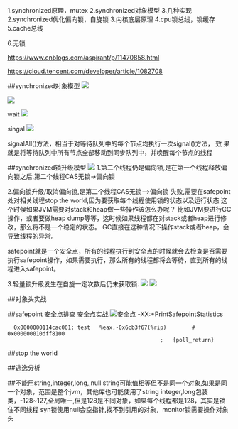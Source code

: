 1.synchronized原理，mutex
2.synchronized对象模型
3.几种实现
2.synchronized优化偏向锁，自旋锁
3.内核底层原理
4.cpu锁总线，锁缓存
5.cache总线

6.无锁

https://www.cnblogs.com/aspirant/p/11470858.html

https://cloud.tencent.com/developer/article/1082708


##synchronized对象模型
![](https://juejin.cn/post/6844903735265771527)

![](/Users/chris/workspace/xsource/linux/src/main/java/concurrent/images/synchronized对象模型.jpg)


wait
![](/Users/chris/workspace/xsource/linux/src/main/java/concurrent/images/synchronized对象模型_2.jpg)
        
singal
![](/Users/chris/workspace/xsource/linux/src/main/java/concurrent/images/synchronized对象模型_1.jpg)

signalAll()方法，相当于对等待队列中的每个节点均执行一次signal()方法，
效 果就是将等待队列中所有节点全部移动到同步队列中，并唤醒每个节点的线程


##synchronized锁升级模型
![](/Users/chris/workspace/xsource/linux/src/main/java/concurrent/images/synchronized锁升级.jpg)
1.第二个线程仍是偏向锁,是在第一个线程释放偏向锁之后,第二个线程CAS无锁->偏向锁

2.偏向锁升级/取消偏向锁,是第二个线程CAS无锁—>偏向锁 失败,需要在safepoint处对相关线程stop the world,因为要获取每个线程使用锁的状态以及运行状态
这个时候如果JVM需要对stack和heap做一些操作该怎么办呢？
比如JVM要进行GC操作，或者要做heap dump等等，这时候如果线程都在对stack或者heap进行修改，那么将不是一个稳定的状态。
GC直接在这种情况下操作stack或者heap，会导致线程的异常。

safepoint就是一个安全点，所有的线程执行到安全点的时候就会去检查是否需要执行safepoint操作，如果需要执行，那么所有的线程都将会等待，直到所有的线程进入safepoint。


3.轻量锁升级发生在自旋一定次数后仍未获取锁.
![](https://static001.geekbang.org/resource/image/fd/f8/fd86f1b5cbac1f652bea58b039fbc8f8.jpg)
![](https://time.geekbang.org/column/article/101244)

##对象头实战
[](https://www.cnblogs.com/LemonFive/p/11246086.html)

##safepoint
[安全点排查](https://blog.csdn.net/superfjj/article/details/107855767)
[安全点实战](https://www.pianshen.com/article/36071068168/)
![安全点](/Users/chris/workspace/xsource/linux/src/main/java/concurrent/images/jvm_safepoint.jpg)
-XX:+PrintSafepointStatistics

```
  0x0000000114cac061: test   %eax,-0x6cb3f67(%rip)        # 0x000000010dff8100
                                                ;   {poll_return}
```
##stop the world

##逃逸分析


##不能用string,integer,long,,null
string可能值相等但不是同一个对象,如果是同一个对象，范围是整个jvm，其他库也可能使用了string
integer,long包装类，-128~127,全局唯一,但是128是不同对象，如果每个线程都是128，其实是锁住不同线程
syn锁使用null会空指针,找不到引用的对象，monitor锁需要操作对象头
